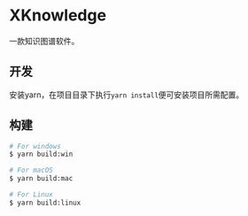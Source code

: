# XKnowledge

一款知识图谱软件。

## 开发

安装yarn，在项目目录下执行`yarn install`便可安装项目所需配置。

## 构建

```bash
# For windows
$ yarn build:win

# For macOS
$ yarn build:mac

# For Linux
$ yarn build:linux
```
